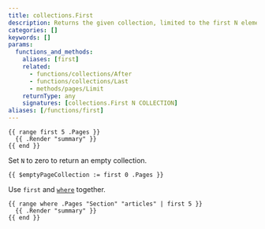 ```yaml
---
title: collections.First
description: Returns the given collection, limited to the first N elements.
categories: []
keywords: []
params:
  functions_and_methods:
    aliases: [first]
    related:
      - functions/collections/After
      - functions/collections/Last
      - methods/pages/Limit
    returnType: any
    signatures: [collections.First N COLLECTION]
aliases: [/functions/first]
---
```


```go-html-template
{{ range first 5 .Pages }}
  {{ .Render "summary" }}
{{ end }}
```

Set `N` to zero to return an empty collection.

```go-html-template
{{ $emptyPageCollection := first 0 .Pages }}
```

Use `first` and [`where`] together.

```go-html-template
{{ range where .Pages "Section" "articles" | first 5 }}
  {{ .Render "summary" }}
{{ end }}
```

[`where`]: /functions/collections/where/
